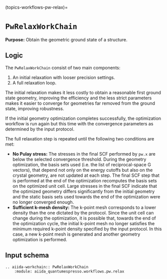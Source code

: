 (topics-workflows-pw-relax)=

# `PwRelaxWorkChain`

**Purpose:** Obtain the geometric ground state of a structure.

## Logic

The `PwRelaxWorkChain` consist of two main components:

1. An initial relaxation with looser precision settings.
2. A full relaxation loop.

The initial relaxation makes it less costly to obtain a reasonable first ground state geometry, improving the efficiency and the less strict parameters makes it easier to converge for geometries far removed from the ground state, improving robustness.

If the initial geometry optimization completes successfully, the optimization workflow is run again but this time with the convergence parameters as determined by the input protocol.

The full relaxation step is repeated until the following two conditions are met:

* **No Pulay stress:** The stresses in the final SCF performed by `pw.x` are below the selected convergence threshold.
  During the geometry optimization, the basis sets used (i.e. the list of reciprocal-space G vectors), that depend not only on the energy cutoffs but also on the crystal geometry, are not updated at each step.
  The final SCF step that is performed at the end of the optimization recomputes the basis sets on the optimized unit cell.
  Large stresses in the final SCF indicate that the optimized geometry differs significantly from the initial geometry and the static basis sets used towards the end of the optimization were no longer converged enough.
* **Sufficient k-mesh density:** The k-point mesh corresponds to a lower density than the one dictated by the protocol.
  Since the unit cell can change during the optimization, it is possible that, towards the end of the optimization cycle, the initial k-point mesh no longer satisfies the minimum required k-point density specified by the input protocol.
  In this case, a new k-point mesh is generated and another geometry optimization is performed.

## Input schema

```{eval-rst}
.. aiida-workchain:: PwRelaxWorkChain
    :module: aiida_quantumespresso.workflows.pw.relax
```
